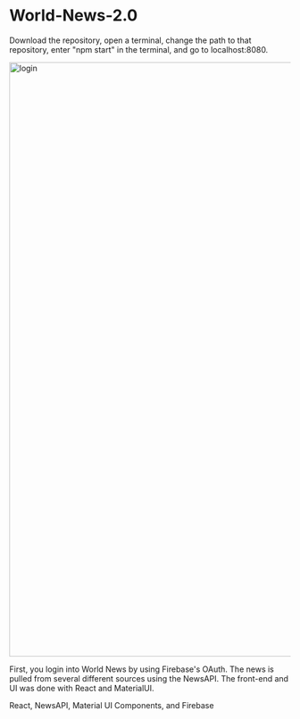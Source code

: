 
# World-News-2.0
Download the repository, open a terminal, change the path to that repository, enter "npm start" in the terminal, and go to localhost:8080.

<img width="1066" alt="login" src="https://user-images.githubusercontent.com/20917138/123333656-df665100-d4f6-11eb-815d-0cf08a557b58.png">


First, you login into World News by using Firebase's OAuth. 
The news is pulled from several different sources using the NewsAPI. 
The front-end and UI was done with React and MaterialUI.

React, NewsAPI, Material UI Components, and Firebase

